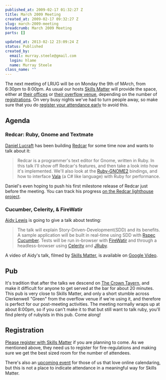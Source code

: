 ```yaml
--- 
published_at: 2009-02-17 01:32:27 Z
title: March 2009 Meeting
created_at: 2009-02-17 09:32:27 Z
slug: march-2009-meeting
breadcrumb: March 2009 Meeting
parts: []

updated_at: 2013-02-12 23:09:24 Z
status: Published
created_by: 
  email: murray.steele@gmail.com
  login: hlame
  name: Murray Steele
class_name: ""
---
```


The next meeting of LRUG will be on Monday the 9th of MArch, from 6:30pm to 8:00pm.  As usual our hosts [Skills Matter](http://skillsmatter.com/) will provide the space, either at [their offices](http://maps.google.co.uk/maps?f=q&hl=en&q=EC1R+0BE&layer=&ie=UTF8&z=16&om=1&iwloc=addr) or [their overflow venue](http://tinyurl.com/5qfpkc), depending on the number of <a href="#mar09registration">registrations</a>.  On very busy nights we've had to turn people away, so make sure that you do <a href="#mar09registration">register your attendance early</a> to avoid this. 

Agenda
------

### Redcar: Ruby, Gnome and Textmate

[Daniel Lucraft](http://daniellucraft.com/) has been building [Redcar](http://www.redcaride.com/) for some time now and wants to talk about it:

> Redcar is a programmer's text editor for Gnome, written in Ruby. In this talk I'll
> show off Redcar's features, and then take a look into how it's implemented. We'll also
> look at the [Ruby-GNOME2](http://ruby-gnome2.sourceforge.jp/) bindings, and how to interface [Vala](http://live.gnome.org/Vala) (a C# like language) with Ruby
> for performance.

Daniel's even hoping to push his first milestone release of Redcar just before the meeting.  You can track his progress [on the Redcar lighthouse project](http://redcar.lighthouseapp.com/projects/25090-redcar/milestones).

### Cucumber, Celerity, & FireWatir

[Aidy Lewis](http://agiletester.blogspot.com/) is going to give a talk about testing:

> The talk will explain Story-Driven-Development(SDD) and its benefits. A sample application will be
> built in real-time using SDD with [Rspec](http://rspec.info/) [Cucumber](http://cukes.info). Tests 
> will be run in-browser with [FireWatir](http://wiki.openqa.org/display/WTR/FireWatir) and through 
> a headless-browser using [Celerity](http://celerity.rubyforge.org/) and [JRuby](http://jruby.codehaus.org/).

A video of Aidy's talk, filmed by [Skills Matter](http://skillsmatter.com/podcast/ajax-ria/cucumber-celerity-firewatir), is available on [Google Video](http://video.google.com/videoplay?docid=470645360297935233&hl=en).

## Pub

It's tradition that after the talks we descend on [The Crown Tavern](http://fancyapint.com/pubs/pub199.html), and make it difficult for anyone to get served at the bar for about 20 minutes.  This pub is very close to Skills Matter, and only a short stumble across Clerkenwell "Green" from the overflow venue if we're using it, and therefore is perfect for our post-meeting activities.  The meeting normally wraps up at about 8:00pm, so if you can't make it to that but still want to talk ruby, you'll find plenty of rubyists in this pub. Come along!

<a name="mar09registration"></a>
Registration
------------

[Please register with Skills Matter](http://skillsmatter.com/event/ajax-ria/lrug-march) if you are planning to come.  As we mentioned above, they need us to register for fire-regulations and making sure we get the best sized room for the number of attendees.  

There's also an [upcoming event](http://upcoming.yahoo.com/event/1841764/) for those of us that love online calendaring, but this is not a place to indicate attendance in a meaningful way for Skills Matter.
